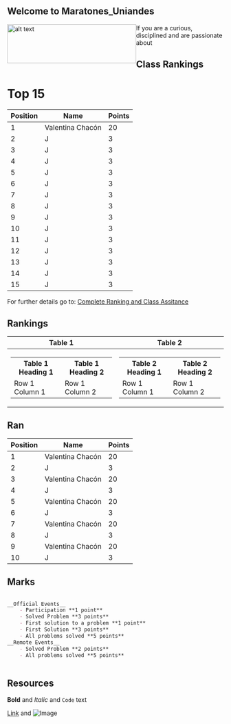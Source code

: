 ## Welcome to Maratones_Uniandes

<img style="float: left" src= "https://static1.squarespace.com/static/552dc0ffe4b070a9e1a6a215/t/583336b8f5e23136c812bb2c/1516652591705/.png" alt="alt text" width="300" height="90"/>
     If you are a curious, disciplined and are passionate about 

## Class Rankings

  # Top 15
  
Position| Name | Points 
--------|------|--------
1|Valentina Chacón| 20
2|J |3
3|J |3
4|J |3
5|J |3
6|J |3
7|J |3
8|J |3
9|J |3
10|J |3
11|J |3
12|J |3
13|J |3
14|J |3
15|J |3

For further details go to: [Complete Ranking and  Class Assitance](https://uniandes-my.sharepoint.com/:x:/g/personal/v_chacon_uniandes_edu_co/EbU7_AjZSshDogA33htwDFEBQcUFYEl8qU_qAeUb0moDiA?e=ih83n4)

## Rankings

Table 1|Table 2
--|--
<table> <tr><th>Table 1 Heading 1</th><th>Table 1 Heading 2</th></tr><tr><td>Row 1 Column 1</td><td>Row 1 Column 2</td></tr> </table>| <table> <tr><th>Table 2 Heading 1</th><th>Table 2 Heading 2</th></tr><tr><td>Row 1 Column 1</td><td>Row 1 Column 2</td></tr> </table>
## Ran

Position| Name | Points 
--------|------|--------
1|Valentina Chacón| 20
2|J |3
3|Valentina Chacón| 20
4|J |3
5|Valentina Chacón| 20
6|J |3
7|Valentina Chacón| 20
8|J |3
9|Valentina Chacón| 20
10|J |3

## Marks
```markdown

__Official Events__
    - Participation **1 point**
    - Solved Problem **3 points**
    - First solution to a problem **1 point**
    - First Solution **3 points**
    - All problems solved **5 points**
__Remote Events__
    - Solved Problem **2 points**
    - All problems solved **5 points**
    
```
## Resources





**Bold** and _Italic_ and `Code` text

[Link](url) and ![Image](scr)



